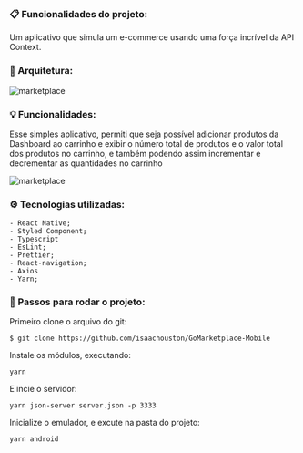 ### :clipboard: Funcionalidades do projeto:

Um aplicativo que simula um e-commerce usando uma força incrível da API Context.

### :straight_ruler: Arquitetura:

![marketplace](https://user-images.githubusercontent.com/43249054/82496041-72e27c80-9ac2-11ea-804c-54480e840593.PNG)

### :bulb: Funcionalidades:

Esse simples aplicativo, permiti que seja possível adicionar produtos da Dashboard ao carrinho e exibir o número total de produtos e o valor total dos produtos no carrinho, e também podendo assim incrementar e decrementar as quantidades no carrinho

![marketplace](https://user-images.githubusercontent.com/43249054/82507548-f60ecd00-9ad8-11ea-9335-0191366c9144.gif)

### ⚙️ Tecnologias utilizadas:

    - React Native;
    - Styled Component;
    - Typescript
    - EsLint;
    - Prettier;
    - React-navigation;
    - Axios
    - Yarn;
    
### :checkered_flag: Passos para rodar o projeto:

Primeiro clone o arquivo do git:

```
$ git clone https://github.com/isaachouston/GoMarketplace-Mobile
```

Instale os módulos, executando:

```
yarn
```

E incie o servidor:

```
yarn json-server server.json -p 3333
```

Inicialize o emulador, e excute na pasta do projeto:

```
yarn android
```






